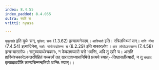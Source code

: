 ```yaml
---
index: 8.4.55
index_padded: 8.4.055
sutra: स्वरि च
vritti: nyasa

---
```

`युयुत्सते` इति युधेः सन्, `पूर्ववत् सनः` (1.3.62) इत्यात्मनेपदम्। `आरिप्सते` इति। रत्रिलभिभ्यां सन्। `सनि मीमा` (7.4.54) इत्यादिनेस्, `स्कोः संयोगाद्योरन्त च` (8.2.29) इति सकारलोपः। `अत्र लोपोऽब्यासस्य` (7.4.58) इत्यभ्यासलोपः।
समुच्चयार्थश्चकारः, न केवलमब्यासे चरो भवन्ति, अपि तु खरि च। असति ह्यस्मिंश्चकारेऽनन्तरविहितं यच्चर्त्त्वं तत् खरादावभ्यासनिमित्ते प्रत्यये स्यात्--तिष्ठासतीत्यादौ, न तु `चखाद` इत्यादावपीति कस्यचिन्मन्दभियो भ्रान्तिः स्यात्।।